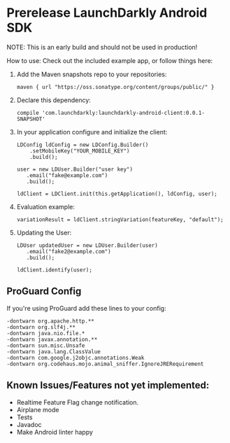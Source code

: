 # Prerelease LaunchDarkly Android SDK
NOTE: This is an early build and should not be used in production!

How to use:
Check out the included example app, or follow things here:

1. Add the Maven snapshots repo to your repositories:
	
	```
   maven { url "https://oss.sonatype.org/content/groups/public/" }
	```
1. Declare this dependency:

	```
	compile 'com.launchdarkly:launchdarkly-android-client:0.0.1-SNAPSHOT'
	```  
1. In your application configure and initialize the client:

	```
	LDConfig ldConfig = new LDConfig.Builder()
    	.setMobileKey("YOUR_MOBILE_KEY")
    	.build();

   user = new LDUser.Builder("user key")
       .email("fake@example.com")
       .build();

   ldClient = LDClient.init(this.getApplication(), ldConfig, user);
	```
1. Evaluation example:
	
	```
	variationResult = ldClient.stringVariation(featureKey, "default");
	```
1. Updating the User:

	```
 	LDUser updatedUser = new LDUser.Builder(user)
       .email("fake2@example.com")
       .build();

   ldClient.identify(user);
	```

## ProGuard Config
If you're using ProGuard add these lines to your config:

```
-dontwarn org.apache.http.**
-dontwarn org.slf4j.**
-dontwarn java.nio.file.*
-dontwarn javax.annotation.**
-dontwarn sun.misc.Unsafe
-dontwarn java.lang.ClassValue
-dontwarn com.google.j2objc.annotations.Weak
-dontwarn org.codehaus.mojo.animal_sniffer.IgnoreJRERequirement
```

## Known Issues/Features not yet implemented:
- Realtime Feature Flag change notification.
- Airplane mode
- Tests
- Javadoc
- Make Android linter happy